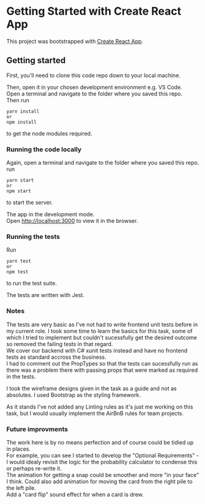 # Getting Started with Create React App

This project was bootstrapped with [Create React App](https://github.com/facebook/create-react-app).

## Getting started  

First, you'll need to clone this code repo down to your local machine.  

Then, open it in your chosen development environment e.g. VS Code.  
Open a terminal and navigate to the folder where you saved this repo.  
Then run  
```
yarn install
or
npm install
```  
to get the node modules required.  


### Running the code locally  

Again, open a terminal and navigate to the folder where you saved this repo.  
run
```
yarn start
or
npm start
```  
to start the server.  

The app in the development mode.  
Open [http://localhost:3000](http://localhost:3000) to view it in the browser.

### Running the tests

Run  
```
yarn test
or
npm test
```  
to run the test suite.  

The tests are written with Jest.

### Notes  
The tests are very basic as I've not had to write frontend unit tests before in my current role. I took some time to learn the basics for this task, some of which I tried to implement but couldn't sucessfully get the desired outcome so removed the failing tests in that regard.  
We cover our backend with C# xunit tests instead and have no frontend tests as standard accross the business.  
I had to comment out the PropTypes so that the tests can sucessfully run as there was a problem there with passing props that were marked as required in the tests.  

I took the wireframe designs given in the task as a guide and not as absolutes. I used Bootstrap as the styling framework.  

As it stands I've not added any Linting rules as it's just me working on this task, but I would usually implement the AirBnB rules for team projects.  


### Future improvments  
The work here is by no means perfection and of course could be tidied up in places.  
For example, you can see I started to develop the "Optional Requirements" - I would idealy revisit the logic for the probability calculator to condense this or perhaps re-write it.  
The animation for getting a snap could be smoother and more "in your face" I think. Could also add animation for moving the card from the right pile to the left pile.  
Add a "card flip" sound effect for when a card is drew.  

